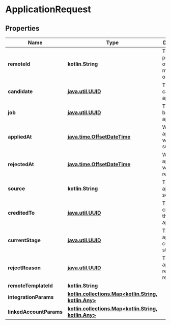 
# ApplicationRequest

## Properties
Name | Type | Description | Notes
------------ | ------------- | ------------- | -------------
**remoteId** | **kotlin.String** | The third-party API ID of the matching object. |  [optional]
**candidate** | [**java.util.UUID**](java.util.UUID.md) | The candidate applying. |  [optional]
**job** | [**java.util.UUID**](java.util.UUID.md) | The job being applied for. |  [optional]
**appliedAt** | [**java.time.OffsetDateTime**](java.time.OffsetDateTime.md) | When the application was submitted. |  [optional]
**rejectedAt** | [**java.time.OffsetDateTime**](java.time.OffsetDateTime.md) | When the application was rejected. |  [optional]
**source** | **kotlin.String** | The application&#39;s source. |  [optional]
**creditedTo** | [**java.util.UUID**](java.util.UUID.md) | The user credited for this application. |  [optional]
**currentStage** | [**java.util.UUID**](java.util.UUID.md) | The application&#39;s current stage. |  [optional]
**rejectReason** | [**java.util.UUID**](java.util.UUID.md) | The application&#39;s reason for rejection. |  [optional]
**remoteTemplateId** | **kotlin.String** |  |  [optional]
**integrationParams** | [**kotlin.collections.Map&lt;kotlin.String, kotlin.Any&gt;**](kotlin.Any.md) |  |  [optional]
**linkedAccountParams** | [**kotlin.collections.Map&lt;kotlin.String, kotlin.Any&gt;**](kotlin.Any.md) |  |  [optional]



